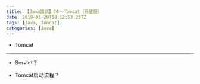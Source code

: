 ```yaml
---
title: 【Java面试】04——Tomcat（待整理）
date: 2019-03-20T09:12:53.237Z
tags: [Java, Tomcat]
categories: [Java]
---
```


- Tomcat

<!-- more -->

--------------------------------

- Servlet？

- Tomcat启动流程？